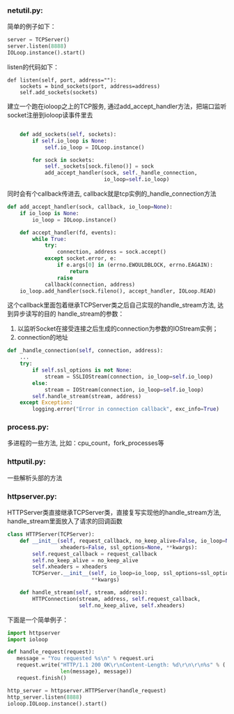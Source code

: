 ### netutil.py:
简单的例子如下：
```python
server = TCPServer()
server.listen(8888)
IOLoop.instance().start()
```
listen的代码如下：
```
def listen(self, port, address=""):
    sockets = bind_sockets(port, address=address)
    self.add_sockets(sockets)
```
建立一个跑在ioloop之上的TCP服务, 通过add_accept_handler方法，把端口监听socket注册到ioloop读事件里去
```python

    def add_sockets(self, sockets):
        if self.io_loop is None:
            self.io_loop = IOLoop.instance()

        for sock in sockets:
            self._sockets[sock.fileno()] = sock
            add_accept_handler(sock, self._handle_connection,
                               io_loop=self.io_loop)
```
同时会有个callback传进去, callback就是tcp实例的_handle_connection方法
```python
def add_accept_handler(sock, callback, io_loop=None):
    if io_loop is None:
        io_loop = IOLoop.instance()

    def accept_handler(fd, events):
        while True:
            try:
                connection, address = sock.accept()
            except socket.error, e:
                if e.args[0] in (errno.EWOULDBLOCK, errno.EAGAIN):
                    return
                raise
            callback(connection, address)
    io_loop.add_handler(sock.fileno(), accept_handler, IOLoop.READ)
```
这个callback里面包着继承TCPServer类之后自己实现的handle_stream方法, 达到异步读写的目的
handle_stream的参数：
1. 以监听Socket在接受连接之后生成的connection为参数的IOStream实例；
2. connection的地址
```python
def _handle_connection(self, connection, address):
    ...
    try:
        if self.ssl_options is not None:
            stream = SSLIOStream(connection, io_loop=self.io_loop)
        else:
            stream = IOStream(connection, io_loop=self.io_loop)
        self.handle_stream(stream, address)
    except Exception:
        logging.error("Error in connection callback", exc_info=True)
```
### process.py:
多进程的一些方法, 比如：cpu_count，fork_processes等

### httputil.py:
一些解析头部的方法

### httpserver.py:
HTTPServer类直接继承TCPServer类，直接复写实现他的handle_stream方法, handle_stream里面放入了请求的回调函数
```python
class HTTPServer(TCPServer):
    def __init__(self, request_callback, no_keep_alive=False, io_loop=None,
                 xheaders=False, ssl_options=None, **kwargs):
        self.request_callback = request_callback
        self.no_keep_alive = no_keep_alive
        self.xheaders = xheaders
        TCPServer.__init__(self, io_loop=io_loop, ssl_options=ssl_options,
                           **kwargs)

    def handle_stream(self, stream, address):
        HTTPConnection(stream, address, self.request_callback,
                       self.no_keep_alive, self.xheaders)
```
下面是一个简单例子：
```python
import httpserver
import ioloop

def handle_request(request):
   message = "You requested %s\n" % request.uri
   request.write("HTTP/1.1 200 OK\r\nContent-Length: %d\r\n\r\n%s" % (
                 len(message), message))
   request.finish()

http_server = httpserver.HTTPServer(handle_request)
http_server.listen(8888)
ioloop.IOLoop.instance().start()
```
